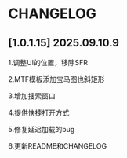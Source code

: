 # CHANGELOG

## [1.0.1.15] 2025.09.10.9

1.调整UI的位置，移除SFR

2.MTF模板添加宝马图也斜矩形

3.增加搜索窗口

4.提供快捷打开方式

5.修复延迟加载的bug

6.更新README和CHANGELOG
